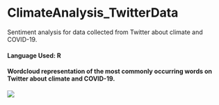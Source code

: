 # ClimateAnalysis_TwitterData
Sentiment analysis for data collected from Twitter about climate and COVID-19.

#### Language Used: R

#### 

#### Wordcloud representation of the most commonly occurring words on Twitter about climate and COVID-19. 
![](wordcloud2_plt.gif)

